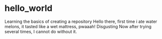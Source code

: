 # hello_world
Learning the basics of creating a repository
Hello there, first time i ate water melons, it tasted like a wet mattress, pwaaah! Disgusting
Now after trying several times, I cannot do without it.

